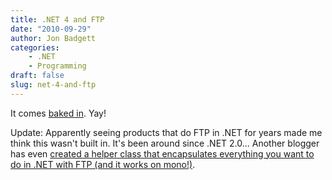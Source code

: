 ```yaml
---
title: .NET 4 and FTP
date: "2010-09-29"
author: Jon Badgett
categories:
    - .NET
    - Programming
draft: false
slug: net-4-and-ftp
---
```


It comes
<a href="http://msdn.microsoft.com/en-us/library/system.net.ftpwebrequest.aspx">baked
in</a>. Yay!

Update: Apparently seeing products that do FTP in .NET for years made me think
this wasn't built in. It's been around since .NET 2.0... Another blogger has
even
<a href="http://www.dijksterhuis.org/webclient-class-upload-download-ftp-files/">created
a helper class that encapsulates everything you want to do in .NET with FTP (and
it works on mono!)</a>.
